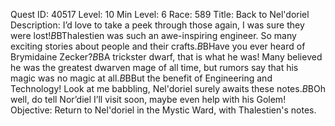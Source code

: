 Quest ID: 40517
Level: 10
Min Level: 6
Race: 589
Title: Back to Nel'doriel
Description: I’d love to take a peek through those again, I was sure they were lost!$B$BThalestien was such an awe-inspiring engineer. So many exciting stories about people and their crafts.$B$BHave you ever heard of Brymidaine Zecker?$B$BA trickster dwarf, that is what he was! Many believed he was the greatest dwarven mage of all time, but rumors say that his magic was no magic at all.$B$BBut the benefit of Engineering and Technology! Look at me babbling, Nel'doriel surely awaits these notes.$B$BOh well, do tell Nor’diel I’ll visit soon, maybe even help with his Golem!
Objective: Return to Nel'doriel in the Mystic Ward, with Thalestien's notes.
